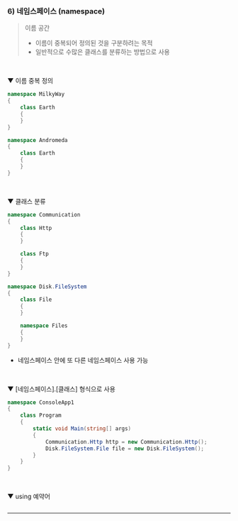 ### 6) 네임스페이스 (namespace)
> 이름 공간    
> - 이름이 중복되어 정의된 것을 구분하려는 목적    
> - 일반적으로 수많은 클래스를 분류하는 방법으로 사용
<br>

▼ 이름 중복 정의
```csharp
namespace MilkyWay
{
    class Earth
    {
    }
}

namespace Andromeda
{
    class Earth
    {
    }
}
```
<br>

▼ 클래스 분류
```csharp
namespace Communication
{
    class Http
    {
    }

    class Ftp
    {
    }
}

namespace Disk.FileSystem
{
    class File
    {
    }

    namespace Files
    {
    }
}
```
- 네임스페이스 안에 또 다른 네임스페이스 사용 가능
<br>

▼ [네임스페이스].[클래스] 형식으로 사용
```csharp
namespace ConsoleApp1
{
    class Program
    {
        static void Main(string[] args)
        {
            Communication.Http http = new Communication.Http();
            Disk.FileSystem.File file = new Disk.FileSystem();
        }
    }
}
```
<br>

▼ using 예약어
```csharp

```

****
<br>
